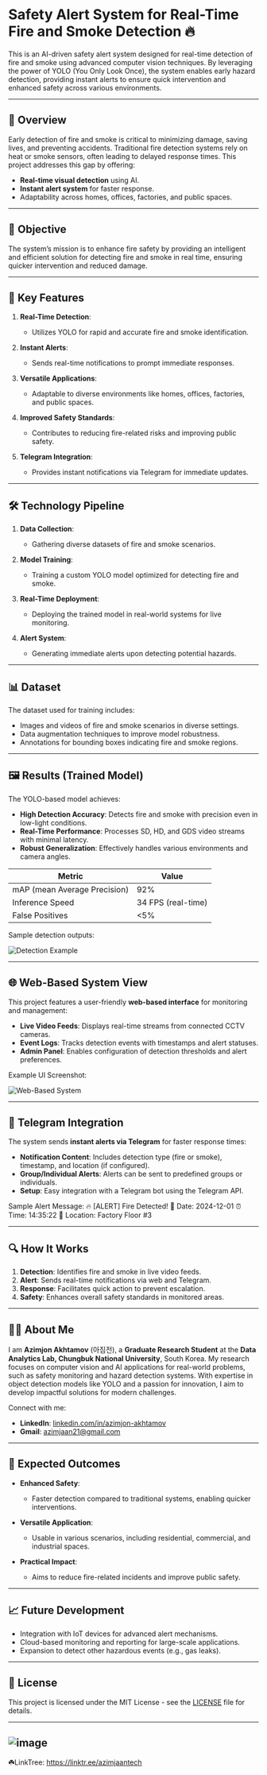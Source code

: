 # Safety Alert System for Real-Time Fire and Smoke Detection 🔥

This is an AI-driven safety alert system designed for real-time detection of fire and smoke using advanced computer vision techniques. By leveraging the power of YOLO (You Only Look Once), the system enables early hazard detection, providing instant alerts to ensure quick intervention and enhanced safety across various environments.

---

## 🚀 Overview

Early detection of fire and smoke is critical to minimizing damage, saving lives, and preventing accidents. Traditional fire detection systems rely on heat or smoke sensors, often leading to delayed response times. This project addresses this gap by offering:

- **Real-time visual detection** using AI.
- **Instant alert system** for faster response.
- Adaptability across homes, offices, factories, and public spaces.

---

## 🎯 Objective

The system’s mission is to enhance fire safety by providing an intelligent and efficient solution for detecting fire and smoke in real time, ensuring quicker intervention and reduced damage.

---

## 📌 Key Features

1. **Real-Time Detection**:
   - Utilizes YOLO for rapid and accurate fire and smoke identification.
   
2. **Instant Alerts**:
   - Sends real-time notifications to prompt immediate responses.

3. **Versatile Applications**:
   - Adaptable to diverse environments like homes, offices, factories, and public spaces.

4. **Improved Safety Standards**:
   - Contributes to reducing fire-related risks and improving public safety.

5. **Telegram Integration**:
   - Provides instant notifications via Telegram for immediate updates.

---

## 🛠️ Technology Pipeline

1. **Data Collection**:
   - Gathering diverse datasets of fire and smoke scenarios.

2. **Model Training**:
   - Training a custom YOLO model optimized for detecting fire and smoke.

3. **Real-Time Deployment**:
   - Deploying the trained model in real-world systems for live monitoring.

4. **Alert System**:
   - Generating immediate alerts upon detecting potential hazards.

---

## 📊 Dataset

The dataset used for training includes:
- Images and videos of fire and smoke scenarios in diverse settings.
- Data augmentation techniques to improve model robustness.
- Annotations for bounding boxes indicating fire and smoke regions.

---

## 🖼️ Results (Trained Model)

The YOLO-based model achieves:
- **High Detection Accuracy**: Detects fire and smoke with precision even in low-light conditions.
- **Real-Time Performance**: Processes SD, HD, and GDS video streams with minimal latency.
- **Robust Generalization**: Effectively handles various environments and camera angles.

| Metric          | Value       |
|------------------|-------------|
| mAP (mean Average Precision) | 92%         |
| Inference Speed | 34 FPS (real-time) |
| False Positives | <5%         |

Sample detection outputs:

![Detection Example](path/to/detection-example.png)

---

## 🌐 Web-Based System View

This project features a user-friendly **web-based interface** for monitoring and management:
- **Live Video Feeds**: Displays real-time streams from connected CCTV cameras.
- **Event Logs**: Tracks detection events with timestamps and alert statuses.
- **Admin Panel**: Enables configuration of detection thresholds and alert preferences.

Example UI Screenshot:

![Web-Based System](path/to/web-interface.png)

---

## 📲 Telegram Integration

The system sends **instant alerts via Telegram** for faster response times:
- **Notification Content**: Includes detection type (fire or smoke), timestamp, and location (if configured).
- **Group/Individual Alerts**: Alerts can be sent to predefined groups or individuals.
- **Setup**: Easy integration with a Telegram bot using the Telegram API.

Sample Alert Message:
🔥 [ALERT] Fire Detected! 
📅 Date: 2024-12-01 
⏰ Time: 14:35:22 
📍 Location: Factory Floor #3

---

## 🔍 How It Works

1. **Detection**: Identifies fire and smoke in live video feeds.
2. **Alert**: Sends real-time notifications via web and Telegram.
3. **Response**: Facilitates quick action to prevent escalation.
4. **Safety**: Enhances overall safety standards in monitored areas.

---

## 👨‍💻 About Me

I am **Azimjon Akhtamov** (아짐전), a **Graduate Research Student** at the **Data Analytics Lab, Chungbuk National University**, South Korea. My research focuses on computer vision and AI applications for real-world problems, such as safety monitoring and hazard detection systems. With expertise in object detection models like YOLO and a passion for innovation, I aim to develop impactful solutions for modern challenges.

Connect with me:

- **LinkedIn**: [linkedin.com/in/azimjon-akhtamov](https://linkedin.com/in/azimjon-akhtamov)  
- **Gmail**: [azimjaan21@gmail.com](mailto:azimjaan21@gmail.com)

---

## 🌟 Expected Outcomes

- **Enhanced Safety**:
  - Faster detection compared to traditional systems, enabling quicker interventions.
  
- **Versatile Application**:
  - Usable in various scenarios, including residential, commercial, and industrial spaces.

- **Practical Impact**:
  - Aims to reduce fire-related incidents and improve public safety.

---

## 📈 Future Development

- Integration with IoT devices for advanced alert mechanisms.
- Cloud-based monitoring and reporting for large-scale applications.
- Expansion to detect other hazardous events (e.g., gas leaks).

---

## 📜 License

This project is licensed under the MIT License - see the [LICENSE](LICENSE) file for details.

--------
![image](https://github.com/user-attachments/assets/610623a2-4266-424a-9353-7426334fe18f)
--------
☘️LinkTree: https://linktr.ee/azimjaantech


